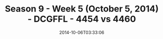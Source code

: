 ---
title: Season 9 - Week 5 (October 5, 2014) - DCGFFL - 4454 vs 4460
teams_score:
- team: 4454
  score:
- team: 4460
  score: 0
mvp: Brion Stokes (Columbia); Amanda Livingstone (Lime)
game-ball: N/A
season: 9
week: 5
date: '2014-10-06T03:33:06'
pageid: season-9-week-5-4454-vs-4460
---